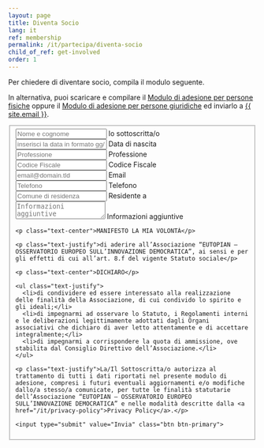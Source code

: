```yaml
---
layout: page
title: Diventa Socio
lang: it
ref: membership
permalink: /it/partecipa/diventa-socio
child_of_ref: get-involved
order: 1
---
```


Per chiedere di diventare socio, compila il modulo seguente.

In alternativa, puoi scaricare e compilare il [Modulo di adesione per persone fisiche](/assets/docs/eutopian-adesione-persone-fisiche.docx) oppure il [Modulo di adesione per persone giuridiche](/assets/docs/eutopian-adesione-persone-giuridiche.docx) ed inviarlo a <a href="mailto:{{ site.email }}">{{ site.email }}</a>.

<form id="fs-frm" name="registration-form" accept-charset="utf-8" action="https://formspree.io/{{ site.email }}" method="post">
  <fieldset id="fs-frm-inputs">
    <div class="form-group">
        <input class="form-control" type="text" name="full-name" id="full-name" placeholder="Nome e cognome" required>
        <label for="full-name">Io sottoscritta/o</label>
    </div>
    <div class="it-datepicker-wrapper">
        <div class="form-group">
            <input class="form-control it-date-datepicker" id="birth-date" type="text" placeholder="inserisci la data in formato gg/mm/aaaa" required>
            <label for="birth-date">Data di nascita</label>
        </div>
    </div>
    <div class="form-group">
        <input class="form-control" type="text" name="profession" id="profession" placeholder="Professione" required>
        <label for="profession">Professione</label>
    </div>
    <div class="form-group">
        <input class="form-control" type="text" name="fiscal-code" id="fiscal-code" placeholder="Codice Fiscale" required>
        <label for="fiscal-code">Codice Fiscale</label>
    </div>
    <div class="form-group">
        <input class="form-control" type="email" name="_replyto" id="email-address" placeholder="email@domain.tld" required>
        <label for="email-address">Email</label>
    </div>
    <div class="form-group">
        <input class="form-control" type="text" name="phone-number" id="phone-number" placeholder="Telefono" required>
        <label for="phone-number">Telefono</label>
    </div>
    <div class="form-group">
        <input class="form-control" type="text" name="city" id="city" placeholder="Comune di residenza" required>
        <label for="city">Residente a</label>
    </div>
    <div class="form-group">
        <textarea class="form-control" rows="2" name="note" id="note" placeholder="Informazioni aggiuntive"></textarea>
        <label for="note">Informazioni aggiuntive</label>
    </div>
    <div class="form-group">
        <input type="hidden" name="_language" value="{{ page.lang }}" />
        <input type="hidden" name="_subject" id="email-subject" value="Registration Form Submission">
    </div>

    <p class="text-center">MANIFESTO LA MIA VOLONTÀ</p>

    <p class="text-justify">di aderire all’Associazione “EUTOPIAN – OSSERVATORIO EUROPEO SULL’INNOVAZIONE DEMOCRATICA”, ai sensi e per gli effetti di cui all’art. 8.f del vigente Statuto sociale</p>

    <p class="text-center">DICHIARO</p>

    <ul class="text-justify">
      <li>di condividere ed essere interessato alla realizzazione delle finalità della Associazione, di cui condivido lo spirito e gli ideali;</li>
      <li>di impegnarmi ad osservare lo Statuto, i Regolamenti interni e le deliberazioni legittimamente adottati dagli Organi associativi che dichiaro di aver letto attentamente e di accettare integralmente;</li>
      <li>di impegnarmi a corrispondere la quota di ammissione, ove stabilita dal Consiglio Direttivo dell’Associazione.</li>
    </ul>

    <p class="text-justify">La/Il Sottoscritta/o autorizza al trattamento di tutti i dati riportati nel presente modulo di adesione, compresi i futuri eventuali aggiornamenti e/o modifiche dallo/a stesso/a comunicate, per tutte le finalità statutarie dell’Associazione “EUTOPIAN – OSSERVATORIO EUROPEO SULL’INNOVAZIONE DEMOCRATICA” e nelle modalità descritte dalla <a href="/it/privacy-policy">Privacy Policy</a>.</p>

    <input type="submit" value="Invia" class="btn btn-primary">
  </fieldset>
</form>
